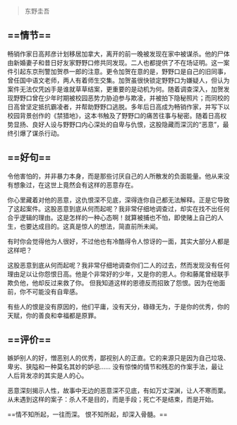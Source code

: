 > 东野圭吾

## ==**情节**==
畅销作家日高邦彦计划移居加拿大，离开的前一晚被发现在家中被谋杀。他的尸体由新婚妻子和昔日好友家野野口修共同发现。二人也都提供了不在场证明。这一案件引起东京刑警加贺恭一郎的注意。更令加贺在意的是，野野口是自己的旧同事，曾任国中语文老师，两人有着师生交集。加贺虽很快锁定野野口为嫌疑人，但认为案件无法仅凭凶手是谁就草草结案，更重要的是动机为何。随着调查深入，加贺发现野野口曾在少年时期被校园恶势力胁迫参与欺凌，并被拍下隐秘照片；而同校的日高曾坚定抵抗霸凌者，并帮助野野口逃脱。多年后日高成为畅销作家，并写下以校园背景创作的《禁猎地》，这本书触及了野野口的痛苦往事与秘密。随着日高权势显扬、良好人设与野野口内心深处的自卑与仇恨，这股隐藏而深沉的“恶意”，最终引爆了谋杀行动。

## ==**好句**==
令他害怕的，并非暴力本身，而是那些讨厌自己的人所散发的负面能量。他从来没有想象过，在这世上竟然会有这样的恶意存在。

你心里藏着对他的恶意，这仇恨深不见底，深得连你自己都无法解释。正是它导致了这起案件。这股恶意到底从何而起呢？我非常仔细地调查过，却实在找不出任何合乎逻辑的理由。这是怎样的一种心态啊！就算被捕也不怕，即使赌上自己的人生，也要达成目的。这真是惊人的想法，简直前所未闻。

有时你会觉得他为人很好，不过他也有冷酷得令人惊讶的一面，其实大部分人都是这样吧？

这股恶意到底从何而起呢？我非常仔细地调查你们二人的过去，然而发现没有任何理由足以让你怨恨日高。他是个非常好的少年，又是你的恩人。你和藤尾曾经联手欺负他，他却反过来救了你。 但我知道这样的恩德反而招致了怨恨。因为在他面前，你不可能没有自卑感。

有些人的恨是没有原因的，他们平庸，没有天分，碌碌无为，于是你的优秀，你的天赋，你的善良和幸福都是原罪。

## ==**评价**==
嫉妒别人的好，憎恶别人的优秀，鄙视别人的正直。它的来源只是因为自己垃圾、卑劣、狭隘和一种莫名其妙的妒忌…… 没有惊悚的情节和残忍的作案手法，最让人后背发凉的其实是人的心。

恶意深刻揭示人性，故事中无边的恶意深不见底，有如万丈深渊，让人不寒而栗。从未遇到这样的案子：杀人不是目的，而是手段；死亡不是结束，而是开始。

==情不知所起，一往而深。 恨不知所起，却深入骨髓。==